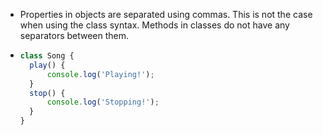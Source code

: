 - Properties in objects are separated using commas. This is not the case when using the class syntax. Methods in classes do not have any separators between them.
- ```JavaScript
  class Song {
    play() {
    	console.log('Playing!');
    }
    stop() {
    	console.log('Stopping!');
    }
  }
  ```